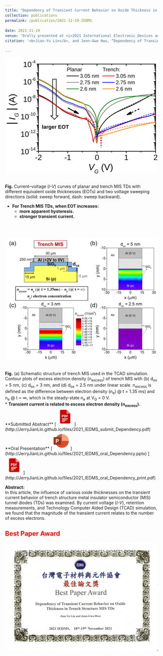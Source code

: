 ```yaml
---
title: "Dependency of Transient Current Behavior on Oxide Thickness in Trench Structure MIS TDs"
collection: publications
permalink: /publication/2021-11-19-IEDMS

date: 2021-11-19
venue: 'Orally presented at <i>2021 International Electronic Devices and Materials Symposium</i>'
citation: '<b>Jian-Yu Lin</b>, and Jenn-Gwo Hwu, “Dependency of Transient Current Behavior on Oxide Thickness in Trench Structure MIS TDs,” <i>2021 International Electronic Devices and Materials Symposium (IEDMS)</i>, 1032, C3‑1, National Cheng Kung University, Tainan City, Taiwan, ROC, Nov. 2021.'

---
```


<p style="text-align:center;"><img src='/images/2021_IEDMS_IV.svg' width='500'></p> <br/>
<b>Fig.</b> Current–voltage (<i>I-V</i>) curves of planar and trench MIS TDs with different equivalent oxide thicknesses (EOTs) and two voltage sweeping directions (solid: sweep forward, dash: sweep backward). <br/>

* <b>For Trench MIS TDs, when EOT increases:</b> <br/>
  * <b>more apparent hysteresis.</b> <br/>
  * <b>stronger transient current.</b> <br/>

<br/>
<br/>
 
<p style="text-align:center;"><img src='/images/IEDMS_2021_TCAD.jpg' width='500'></p> <br/>
<b>Fig.</b> (a) Schematic structure of trench MIS used in the TCAD simulation. Contour plots of excess electron density (n<sub>excess</sub>) of trench MIS with (b) d<sub>ox</sub> = 5 nm, (c) d<sub>ox</sub> = 3 nm, and (d) d<sub>ox</sub> = 2.5 nm under linear scale. n<sub>excess</sub> is defined as the difference between electron density (n<sub>e</sub>) @ t = 1.35 ms) and n<sub>e</sub> @ t = ∞, which is the steady-state n<sub>e</sub> at V<sub>G</sub> = 0 V.
<br/>
* <b>Transient current is related to excess electron density (n<sub>excess</sub>).</b>

<br/>
**Submitted Abstract**
[<img src='/images/pdf.png' width='60'>](http://JerryJianLin.github.io/files/2021_IEDMS_submit_Dependency.pdf)
<br/>
**Oral Presentation**
[<img src='/images/PPT.png' width='60'>](http://JerryJianLin.github.io/files/2021_IEDMS_oral_Dependency.pptx)
[<img src='/images/pdf.png' width='60'>](http://JerryJianLin.github.io/files/2021_IEDMS_oral_Dependency_print.pdf)
<br/>



**Abstract:** <br/>
In this article, the influence of various oxide thicknesses on the transient current behavior of trench structure metal insulator semiconductor (MIS) tunnel diodes (TDs) was examined. By current voltage (<i>I-V</i>), retention measurements, and Technology Computer Aided Design (TCAD) simulation, we found that the magnitude of the transient current relates to the number of excess electrons.
<br/>
## <span style="color:red;">__Best Paper Award__</span>
<p style="text-align:center;"><img src='/images/IEDMS_2021_Best_paper_award.jpg' width='800'></p> <br/>
<!--Recommended citation: Your Name, You. (2015). "Paper Title Number 3." <i>Journal 1</i>. 1(3). -->

